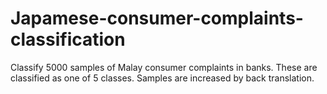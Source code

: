 # Japamese-consumer-complaints-classification
Classify 5000 samples of Malay consumer complaints in banks. These are classified as one of 5 classes. Samples are increased by back translation.
